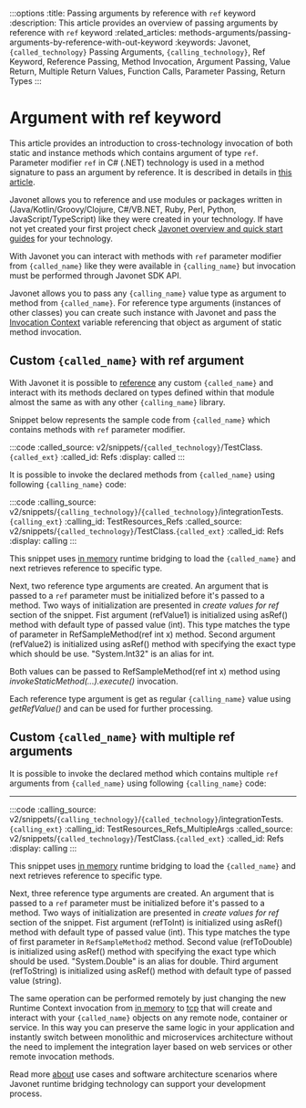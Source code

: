 :::options
:title: Passing arguments by reference with `ref` keyword
:description: This article provides an overview of passing arguments by reference with `ref` keyword
:related_articles: methods-arguments/passing-arguments-by-reference-with-out-keyword
:keywords: Javonet, `{called_technology}` Passing Arguments, `{calling_technology}`, Ref Keyword, Reference Passing, Method Invocation, Argument Passing, Value Return, Multiple Return Values, Function Calls, Parameter Passing, Return Types
:::

# Argument with ref keyword  
  
This article provides an introduction to cross-technology invocation of both static and instance methods which contains argument of type `ref`. Parameter modifier `ref` in C# (.NET) technology is used in a method signature to pass an argument by reference. It is described in details in [this article](https://learn.microsoft.com/en-us/dotnet/csharp/language-reference/keywords/method-parameters#ref-parameter-modifier).  
   
Javonet allows you to reference and use modules or packages written in (Java/Kotlin/Groovy/Clojure, C#/VB.NET, Ruby, Perl, Python, JavaScript/TypeScript) like they were created in your technology. If have not yet created your first project check [Javonet overview and quick start guides](/guides/v2/`{calling_technology}`/`{called_technology}`/getting-started/about-javonet) for your technology.  
  
With Javonet you can interact with methods with `ref` parameter modifier from `{called_name}` like they were available in `{calling_name}` but invocation must be performed through Javonet SDK API.

Javonet allows you to pass any `{calling_name}` value type as argument to method from `{called_name}`. For reference type arguments (instances of other classes) you can create such instance with Javonet and pass the [Invocation Context](/guides/v2/`{calling_technology}`/`{called_technology}`/foundations/invocation-context) variable referencing that object as argument of static method invocation.  
  
## Custom `{called_name}` with ref argument
  
With Javonet it is possible to [reference](/guides/v2/`{calling_technology}`/`{called_technology}`/getting-started/adding-references-to-libraries) any custom `{called_name}` and interact with its methods declared on types defined within that module almost the same as with any other `{calling_name}` library.  
    
Snippet below represents the sample code from `{called_name}` which contains methods with `ref` parameter modifier. 
  
:::code 
:called_source: v2/snippets/`{called_technology}`/TestClass.`{called_ext}`
:called_id: Refs
:display: called
:::
  
It is possible to invoke the declared methods from `{called_name}` using following `{calling_name}` code:  
  
:::code 
:calling_source: v2/snippets/`{calling_technology}`/`{called_technology}`/integrationTests.`{calling_ext}`
:calling_id: TestResources_Refs
:called_source: v2/snippets/`{called_technology}`/TestClass.`{called_ext}`
:called_id: Refs
:display: calling
:::

This snippet uses [in memory](/guides/v2/`{calling_technology}`/`{called_technology}`/foundations/in-memory-channel) runtime bridging to load the `{called_name}` and next retrieves reference to specific type.
  
Next, two reference type arguments are created. An argument that is passed to a `ref` parameter must be initialized before it's passed to a method. Two ways of initialization are presented in *create values for ref* section of the snippet. Fist argument (refValue1) is initialized using asRef() method with default type of passed value (int). This type matches the type of parameter in RefSampleMethod(ref int x) method. Second argument (refValue2) is initialized using asRef() method with specifying the exact type which should be use. "System.Int32" is an alias for int.  
  
Both values can be passed to RefSampleMethod(ref int x) method using *invokeStaticMethod(...).execute()* invocation. 
  
Each reference type argument is get as regular `{calling_name}` value using *getRefValue()* and can be used for further processing.  
  
## Custom `{called_name}` with multiple ref arguments
  
It is possible to invoke the declared method which contains multiple `ref` arguments from `{called_name}` using following `{calling_name}` code: 

----  
  
:::code 
:calling_source: v2/snippets/`{calling_technology}`/`{called_technology}`/integrationTests.`{calling_ext}`
:calling_id: TestResources_Refs_MultipleArgs
:called_source: v2/snippets/`{called_technology}`/TestClass.`{called_ext}`
:called_id: Refs
:display: calling
:::
  
This snippet uses [in memory](/guides/v2/`{calling_technology}`/`{called_technology}`/foundations/in-memory-channel) runtime bridging to load the `{called_name}` and next retrieves reference to specific type.
  
Next, three reference type arguments are created. An argument that is passed to a `ref` parameter must be initialized before it's passed to a method. Two ways of initialization are presented in *create values for ref* section of the snippet. Fist argument (refToInt) is initialized using asRef() method with default type of passed value (int). This type matches the type of first parameter in `RefSampleMethod2` method. Second value (refToDouble) is initialized using asRef() method with specifying the exact type which should be used. "System.Double" is an alias for double. Third argument (refToString) is initialized using asRef() method with default type of passed value (string).   
  
The same operation can be performed remotely by just changing the new Runtime Context invocation from [in memory](/guides/v2/`{calling_technology}`/`{called_technology}`/foundations/in-memory-channel) to [tcp](/guides/v2/`{calling_technology}`/`{called_technology}`/foundations/tcp-channel) that will create and interact with your `{called_name}` objects on any remote node, container or service. In this way you can preserve the same logic in your application and instantly switch between monolithic and microservices architecture without the need to implement the integration layer based on web services or other remote invocation methods.
  
Read more [about](/guides/v2/`{calling_technology}`/`{called_technology}`/getting-started/about-javonet) use cases and software architecture scenarios where Javonet runtime bridging technology can support your development process.
  
